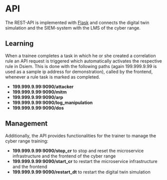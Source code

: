 # API

The REST-API is implemented with [Flask](https://flask.palletsprojects.com/en/1.1.x/) and connects the digital twin simulation and the SIEM-system with the LMS of the cyber range. 

## Learning

When a trainee completes a task in which he or she created a correlation rule an API request is triggered which automatically activates the respective rule in Dsiem. 
This is done with the following paths (again 199.999.9.99 is used as a sample ip address for demonstration), called by the frontend, whenever a rule task is marked as completed.

- **199.999.9.99:9090/attacker**
- **199.999.9.99:9090/mitm**
- **199.999.9.99:9090/arp**
- **199.999.9.99:9090/log_manipulation**
- **199.999.9.99:9090/dos**

## Management 

Additionally, the API provides functionalities for the trainer to manage the cyber range training:

- **199.999.9.99:9090/stop_cr** to stop and reset the microservice infrastructure and the frontend of the cyber range 
- **199.999.9.99:9090/start_cr** to restart the microservice infrastructure and the frontend
- **199.999.9.99:9090/restart_dt** to restart the digital twin simulation
